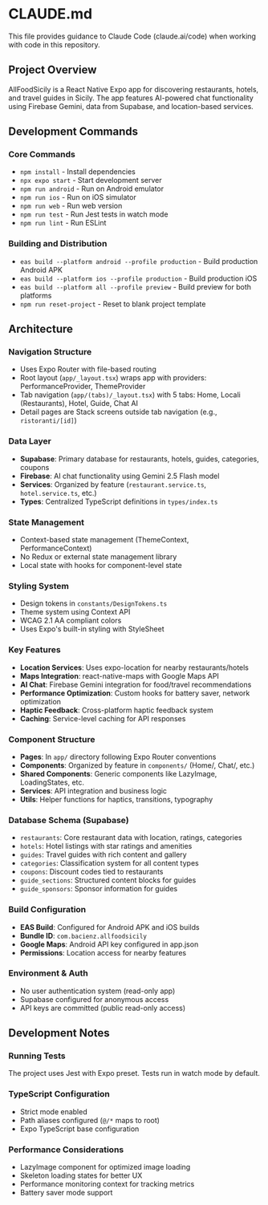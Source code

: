 # CLAUDE.md

This file provides guidance to Claude Code (claude.ai/code) when working with code in this repository.

## Project Overview

AllFoodSicily is a React Native Expo app for discovering restaurants, hotels, and travel guides in Sicily. The app features AI-powered chat functionality using Firebase Gemini, data from Supabase, and location-based services.

## Development Commands

### Core Commands
- `npm install` - Install dependencies
- `npx expo start` - Start development server
- `npm run android` - Run on Android emulator
- `npm run ios` - Run on iOS simulator
- `npm run web` - Run web version
- `npm run test` - Run Jest tests in watch mode
- `npm run lint` - Run ESLint

### Building and Distribution
- `eas build --platform android --profile production` - Build production Android APK
- `eas build --platform ios --profile production` - Build production iOS
- `eas build --platform all --profile preview` - Build preview for both platforms
- `npm run reset-project` - Reset to blank project template

## Architecture

### Navigation Structure
- Uses Expo Router with file-based routing
- Root layout (`app/_layout.tsx`) wraps app with providers: PerformanceProvider, ThemeProvider
- Tab navigation (`app/(tabs)/_layout.tsx`) with 5 tabs: Home, Locali (Restaurants), Hotel, Guide, Chat AI
- Detail pages are Stack screens outside tab navigation (e.g., `ristoranti/[id]`)

### Data Layer
- **Supabase**: Primary database for restaurants, hotels, guides, categories, coupons
- **Firebase**: AI chat functionality using Gemini 2.5 Flash model
- **Services**: Organized by feature (`restaurant.service.ts`, `hotel.service.ts`, etc.)
- **Types**: Centralized TypeScript definitions in `types/index.ts`

### State Management
- Context-based state management (ThemeContext, PerformanceContext)
- No Redux or external state management library
- Local state with hooks for component-level state

### Styling System
- Design tokens in `constants/DesignTokens.ts`
- Theme system using Context API
- WCAG 2.1 AA compliant colors
- Uses Expo's built-in styling with StyleSheet

### Key Features
- **Location Services**: Uses expo-location for nearby restaurants/hotels
- **Maps Integration**: react-native-maps with Google Maps API
- **AI Chat**: Firebase Gemini integration for food/travel recommendations
- **Performance Optimization**: Custom hooks for battery saver, network optimization
- **Haptic Feedback**: Cross-platform haptic feedback system
- **Caching**: Service-level caching for API responses

### Component Structure
- **Pages**: In `app/` directory following Expo Router conventions
- **Components**: Organized by feature in `components/` (Home/, Chat/, etc.)
- **Shared Components**: Generic components like LazyImage, LoadingStates, etc.
- **Services**: API integration and business logic
- **Utils**: Helper functions for haptics, transitions, typography

### Database Schema (Supabase)
- `restaurants`: Core restaurant data with location, ratings, categories
- `hotels`: Hotel listings with star ratings and amenities
- `guides`: Travel guides with rich content and gallery
- `categories`: Classification system for all content types
- `coupons`: Discount codes tied to restaurants
- `guide_sections`: Structured content blocks for guides
- `guide_sponsors`: Sponsor information for guides

### Build Configuration
- **EAS Build**: Configured for Android APK and iOS builds
- **Bundle ID**: `com.bacienz.allfoodsicily`
- **Google Maps**: Android API key configured in app.json
- **Permissions**: Location access for nearby features

### Environment & Auth
- No user authentication system (read-only app)
- Supabase configured for anonymous access
- API keys are committed (public read-only access)

## Development Notes

### Running Tests
The project uses Jest with Expo preset. Tests run in watch mode by default.

### TypeScript Configuration
- Strict mode enabled
- Path aliases configured (`@/*` maps to root)
- Expo TypeScript base configuration

### Performance Considerations
- LazyImage component for optimized image loading
- Skeleton loading states for better UX
- Performance monitoring context for tracking metrics
- Battery saver mode support